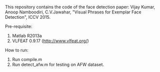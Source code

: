 

This repository contains the code of the face detection paper: 
Vijay Kumar, Anoop Namboodiri, C.V.Jawahar, "Visual Phrases for Exemplar Face Detection", ICCV 2015.

Pre-requisite:

1. Matlab R2013a
2. VLFEAT 0.9.17 (http://www.vlfeat.org/)

How to run:

1. Run compile.m
2. Run detect_afw.m for testing on AFW dataset.
